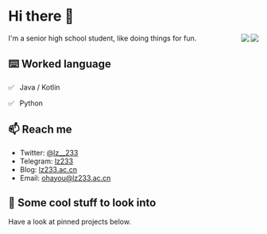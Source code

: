 # Hi there 👋

<div align="right">
  <img align="right" src="https://github-readme-stats.vercel.app/api?username=lz233&show_icons=true&count_private=true&icon_color=eed0d2&text_color=24292e&bg_color=ffffff&title_color=eed0d2&hide_title=true" />
  <img align="right" src="https://github-readme-stats.vercel.app/api/top-langs/?username=lz233&icon_color=eed0d2&text_color=24292e&bg_color=ffffff&title_color=eed0d2&hide_title=true" />
</div>

I'm a senior high school student, like doing things for fun.

## ⌨️ Worked language

✅ ⁠ ⁢⁣⁡⁠ Java / Kotlin

✅ ⁠ ⁢⁣⁡⁠ Python

## 📫 Reach me

- Twitter: [@lz__233](https://twitter.com/lz__233)
- Telegram: [lz233](https://t.me/lz233)
- Blog: [lz233.ac.cn](https://lz233.ac.cn/)
- Email: [ohayou@lz233.ac.cn](mailto:ohayou@lz233.ac.cn)

## 👀 Some cool stuff to look into

Have a look at pinned projects below.
